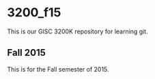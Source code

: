 # 3200_f15
This is our GISC 3200K repository for learning git.

## Fall 2015
This is for the Fall semester of 2015.
